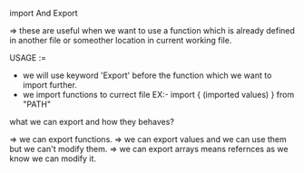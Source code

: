 import And Export

=> these are useful when we want to use a function which is already defined in  another file or someother location in current working file.

USAGE :=

* we will use keyword 'Export' before the function which we want to import further.
* we import functions to currect file 
EX:- import { (imported values) } from "PATH"


what we can export and how they behaves?

=> we can export functions.
=> we can export values and we can use them but we can't modify them.
=> we can export arrays means refernces as we know we can modify it.

